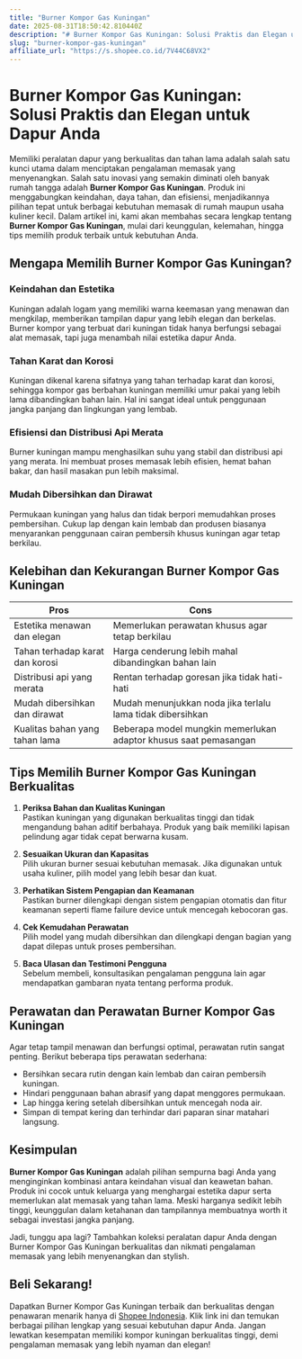```yaml
---
title: "Burner Kompor Gas Kuningan"
date: 2025-08-31T18:50:42.810440Z
description: "# Burner Kompor Gas Kuningan: Solusi Praktis dan Elegan untuk Dapur Anda..."
slug: "burner-kompor-gas-kuningan"
affiliate_url: "https://s.shopee.co.id/7V44C68VX2"
---
```

# Burner Kompor Gas Kuningan: Solusi Praktis dan Elegan untuk Dapur Anda

Memiliki peralatan dapur yang berkualitas dan tahan lama adalah salah satu kunci utama dalam menciptakan pengalaman memasak yang menyenangkan. Salah satu inovasi yang semakin diminati oleh banyak rumah tangga adalah **Burner Kompor Gas Kuningan**. Produk ini menggabungkan keindahan, daya tahan, dan efisiensi, menjadikannya pilihan tepat untuk berbagai kebutuhan memasak di rumah maupun usaha kuliner kecil. Dalam artikel ini, kami akan membahas secara lengkap tentang **Burner Kompor Gas Kuningan**, mulai dari keunggulan, kelemahan, hingga tips memilih produk terbaik untuk kebutuhan Anda.

## Mengapa Memilih Burner Kompor Gas Kuningan?

### Keindahan dan Estetika

Kuningan adalah logam yang memiliki warna keemasan yang menawan dan mengkilap, memberikan tampilan dapur yang lebih elegan dan berkelas. Burner kompor yang terbuat dari kuningan tidak hanya berfungsi sebagai alat memasak, tapi juga menambah nilai estetika dapur Anda.

### Tahan Karat dan Korosi

Kuningan dikenal karena sifatnya yang tahan terhadap karat dan korosi, sehingga kompor gas berbahan kuningan memiliki umur pakai yang lebih lama dibandingkan bahan lain. Hal ini sangat ideal untuk penggunaan jangka panjang dan lingkungan yang lembab.

### Efisiensi dan Distribusi Api Merata

Burner kuningan mampu menghasilkan suhu yang stabil dan distribusi api yang merata. Ini membuat proses memasak lebih efisien, hemat bahan bakar, dan hasil masakan pun lebih maksimal.

### Mudah Dibersihkan dan Dirawat

Permukaan kuningan yang halus dan tidak berpori memudahkan proses pembersihan. Cukup lap dengan kain lembab dan produsen biasanya menyarankan penggunaan cairan pembersih khusus kuningan agar tetap berkilau.

## Kelebihan dan Kekurangan Burner Kompor Gas Kuningan

| **Pros** | **Cons** |
| --- | --- |
| Estetika menawan dan elegan | Memerlukan perawatan khusus agar tetap berkilau |
| Tahan terhadap karat dan korosi | Harga cenderung lebih mahal dibandingkan bahan lain |
| Distribusi api yang merata | Rentan terhadap goresan jika tidak hati-hati |
| Mudah dibersihkan dan dirawat | Mudah menunjukkan noda jika terlalu lama tidak dibersihkan |
| Kualitas bahan yang tahan lama | Beberapa model mungkin memerlukan adaptor khusus saat pemasangan |

## Tips Memilih Burner Kompor Gas Kuningan Berkualitas

1. **Periksa Bahan dan Kualitas Kuningan**  
Pastikan kuningan yang digunakan berkualitas tinggi dan tidak mengandung bahan aditif berbahaya. Produk yang baik memiliki lapisan pelindung agar tidak cepat berwarna kusam.

2. **Sesuaikan Ukuran dan Kapasitas**  
Pilih ukuran burner sesuai kebutuhan memasak. Jika digunakan untuk usaha kuliner, pilih model yang lebih besar dan kuat.

3. **Perhatikan Sistem Pengapian dan Keamanan**  
Pastikan burner dilengkapi dengan sistem pengapian otomatis dan fitur keamanan seperti flame failure device untuk mencegah kebocoran gas.

4. **Cek Kemudahan Perawatan**  
Pilih model yang mudah dibersihkan dan dilengkapi dengan bagian yang dapat dilepas untuk proses pembersihan.

5. **Baca Ulasan dan Testimoni Pengguna**  
Sebelum membeli, konsultasikan pengalaman pengguna lain agar mendapatkan gambaran nyata tentang performa produk.

## Perawatan dan Perawatan Burner Kompor Gas Kuningan

Agar tetap tampil menawan dan berfungsi optimal, perawatan rutin sangat penting. Berikut beberapa tips perawatan sederhana:

- Bersihkan secara rutin dengan kain lembab dan cairan pembersih kuningan.
- Hindari penggunaan bahan abrasif yang dapat menggores permukaan.
- Lap hingga kering setelah dibersihkan untuk mencegah noda air.
- Simpan di tempat kering dan terhindar dari paparan sinar matahari langsung.

## Kesimpulan

**Burner Kompor Gas Kuningan** adalah pilihan sempurna bagi Anda yang menginginkan kombinasi antara keindahan visual dan keawetan bahan. Produk ini cocok untuk keluarga yang menghargai estetika dapur serta memerlukan alat memasak yang tahan lama. Meski harganya sedikit lebih tinggi, keunggulan dalam ketahanan dan tampilannya membuatnya worth it sebagai investasi jangka panjang.

Jadi, tunggu apa lagi? Tambahkan koleksi peralatan dapur Anda dengan Burner Kompor Gas Kuningan berkualitas dan nikmati pengalaman memasak yang lebih menyenangkan dan stylish.

## Beli Sekarang!  

Dapatkan Burner Kompor Gas Kuningan terbaik dan berkualitas dengan penawaran menarik hanya di [Shopee Indonesia](https://s.shopee.co.id/7V44C68VX2). Klik link ini dan temukan berbagai pilihan lengkap yang sesuai kebutuhan dapur Anda. Jangan lewatkan kesempatan memiliki kompor kuningan berkualitas tinggi, demi pengalaman memasak yang lebih nyaman dan elegan!